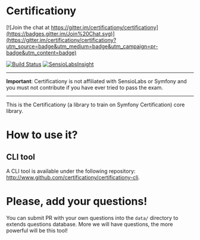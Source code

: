 Certificationy
==============

[![Join the chat at https://gitter.im/certificationy/certificationy](https://badges.gitter.im/Join%20Chat.svg)](https://gitter.im/certificationy/certificationy?utm_source=badge&utm_medium=badge&utm_campaign=pr-badge&utm_content=badge)

[![Build Status](https://secure.travis-ci.org/certificationy/certificationy.png?branch=master)](http://travis-ci.org/certificationy/certificationy)
[![SensioLabsInsight](https://insight.sensiolabs.com/projects/cd3b6bc1-632e-491a-abfc-43edc390e1cc/mini.png)](https://insight.sensiolabs.com/projects/cd3b6bc1-632e-491a-abfc-43edc390e1cc)

---

**Important**: Certificationy is not affiliated with SensioLabs or Symfony and you must not contribute if you have ever tried to pass the exam.

---

This is the Certificationy (a library to train on Symfony Certification) core library.

# How to use it?

CLI tool
--------

A CLI tool is available under the following repository: http://www.github.com/certificationy/certificationy-cli.

# Please, add your questions!

You can submit PR with your own questions into the `data/` directory to extends questions database.
More we will have questions, the more powerful will be this tool!
